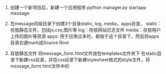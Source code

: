 1. 创建一个新项目后，新建一个应用程序
python manager.py startapp message


2. 在message同级目录下创建3个目录static, log, media，apps目录，
static：存放静态文件，包括js,css,图片等
log：存放网站日志文件
media：存放用户上传的图片等资源
apps: 用于应用过多时，都放于这个目录下，然后将apps目录右键mark成Source Root


3.  存放静态文件
将message_form.html文件放在templates文件夹下
在static目录下新建css目录，并在css目录下新建stylesheet格式的style文件，将message_form.html文件中的<style>标签内容剪切到style.css文件中，首尾<style>去掉，shift+tab使css格式整齐


4. 配置django连接mysql

4.1 在setting.py大概80行找到DATABASES代码段，默认是sqlites，我们修改为mysql如下，库名要事先写好
![image](https://github.com/pshyms/django/blob/master/liuyanban/first_day/images-folder/mysql.png)

4.2 安装pymysql模块：
pip install pymysql
python3 pymysql就是MySQLdb,基本使用方法：import pymysql as MySQLdb
django 中使用方法，在项目djangostart目录里的__init__.py中加入
import pymysql
pymysql.install_as_MySQLdb()

4.3执行python manage.py migrate 首次执行，生成项目需要的一些基本数据库


5. 配置message_form.html页面展示出来

5.1 message/views.py中添加如下代码：
![image](https://github.com/pshyms/django/blob/master/liuyanban/first_day/images-folder/DIRS.png)

5.2 djangostart/urls.py中添加代码
![image](https://github.com/pshyms/django/blob/master/liuyanban/first_day/images-folder/urls.png)

5.3  DjangoGetStarted/settings.py 57行左右修templates代码块中的DIRS为如下，来指定模板位置
![image](https://github.com/pshyms/django/blob/master/liuyanban/first_day/images-folder/DIRS.png)

5.4 页面出来后，没css样式，原因是css文件没找到，这是因为在settings.py中我们只是指定了静态文件目录名
![image](https://github.com/pshyms/django/blob/master/liuyanban/first_day/images-folder/DIRS.png)

但是没指定静态文件查找的跟路径，所以还需添加如下代码
![image](https://github.com/pshyms/django/blob/master/liuyanban/first_day/images-folder/STATICFILES_DIRS.png)





